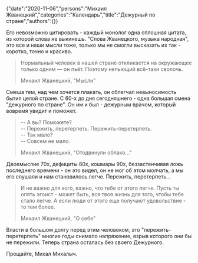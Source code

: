 {"date":"2020-11-06","persons":"Михаил Жванецкий","categories":"Календарь","title":"Дежурный по стране","authors":{}}

Его невозможно цитировать - каждый монолог одна сплошная цитата, из которой слова не выкинешь. "Слова Жванецкого, музыка народная", это все и наши мысли тоже, только мы не смогли высказать их так - коротко, точно и красиво.

> Нормальный человек в нашей стране откликается на окружающее только одним — он пьёт. Поэтому непьющий всё-таки сволочь.
> 
> Михаил Жванецкий, "Мысли"

Смеша тем, над чем хочется плакать, он облегчал невыносимость бытия целой стране. С 60-х до дня сегодняшнего - одна большая смена "дежурного по стране". Он им и был - дежурным врачом, который вовремя увидит и поможет.

> -- А вы? Поможете?  
> -- Пережить, перетерпеть. Пережить-перетерпеть.  
> -- Так мало?  
> -- Совсем не мало.
> 
> Михаил Жванецкий, "Отодвинули облако..."

Двоемыслие 70х, дефициты 80х, кошмары 90х, беззастенчивая ложь последнего времени - он это видел, он не мог об этом молчать, а мы его слушали и нам становилось легче. Пережить, перетерпеть...

> И не важно для кого, важно, что тебе от этого легче. Пусть ты опять эгоист - может быть, вся твоя жизнь для того, чтобы тебе стало легче. А если люди от этого еще получают удовольствие - то тем более.
> 
> Михаил Жванецкий, "О себе"

Власти в большом долгу перед этим человеком, это "пережить-перетерпеть" многие годы снимало напряжение, взрыв которого они бы не пережили. Теперь страна осталась без своего Дежурного.

Прощайте, Михал Михалыч.
